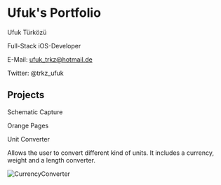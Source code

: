 # Ufuk's Portfolio

Ufuk Türközü

Full-Stack iOS-Developer

E-Mail: ufuk_trkz@hotmail.de

Twitter: @trkz_ufuk

## Projects

Schematic Capture

Orange Pages



Unit Converter

Allows the user to convert different kind of units. It includes a currency, weight and a length converter.

![CurrencyConverter](https://user-images.githubusercontent.com/57141872/72815324-c48b0f80-3c66-11ea-840f-67ba44a9466d.png)
